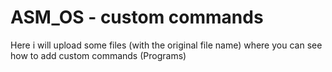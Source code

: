 # ASM_OS - custom commands

Here i will upload some files (with the original file name) where you can see how to add custom commands (Programs)
